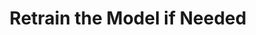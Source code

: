 ---
layout: tactic

title: "Retrain the Model if Needed"
tags: machine-learning management
t-sort: "Awesome Tactic"
t-type: "Architectural Tactic"
categories: green-ml-enabled-systems
t-description: "Retraining a model refers to the process of updating or modifying an existing machine learning model. In the long term, concept drift may affect the accuracy of existing machine learning models. Retraining the model by for example training it again with new data is better than building it again in terms of sustainability."
t-participant: "Data Scientist"
t-artifact: "Machine Learning Model"
t-context: "Machine Learning"
t-feature: 
t-intent: "Improve energy efficiency by retraining the existing machine learning model instead of building a new one when drift is detected"
t-targetQA: "Accuracy"
t-relatedQA: "Energy Efficiency"
t-measuredimpact: 
t-source: "Lorena Poenaru-Olaru, June Sallou, Luis Cruz, Jan S. Rellermeyer, and Arie van Deursen. 2023. Retrain AI Systems Responsibly! Use Sustainable Concept Drift Adaptation Techniques. In 2023 IEEE/ACM 7th International Workshop on Green and Sustainable Software (GREENS). 17–18."
t-source-doi: "https://doi.org/10.1109/GREENS59328.2023.00009"
t-diagram: "retrain-model-if-needed.png"
---